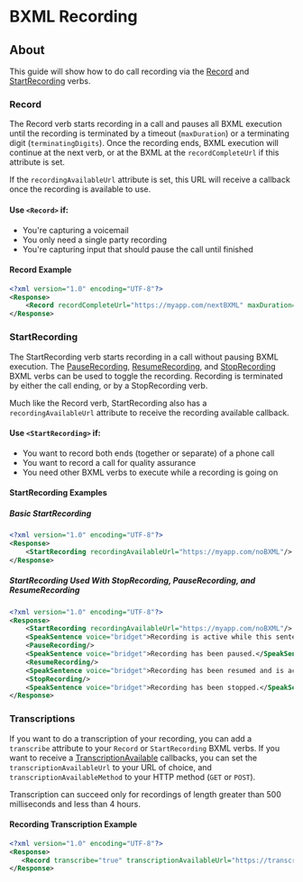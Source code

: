 # BXML Recording

## About

This guide will show how to do call recording via the [Record](../bxml/verbs/record.md) and [StartRecording](../bxml/verbs/startRecording.md) verbs.

### Record

The Record verb starts recording in a call and pauses all BXML execution until the recording is terminated by a timeout (`maxDuration`) or a terminating digit (`terminatingDigits`). Once the recording ends, BXML execution will continue at the next verb, or at the BXML at the `recordCompleteUrl` if this attribute is set.

If the `recordingAvailableUrl` attribute is set, this URL will receive a callback once the recording is available to use.

#### Use `<Record>` if:

* You're capturing a voicemail
* You only need a single party recording
* You're capturing input that should pause the call until finished

#### Record Example

```xml
<?xml version="1.0" encoding="UTF-8"?>
<Response>
    <Record recordCompleteUrl="https://myapp.com/nextBXML" maxDuration="10"/>
</Response>
```

### StartRecording

The StartRecording verb starts recording in a call without pausing BXML execution. The [PauseRecording](../bxml/verbs/pauseRecording.md), [ResumeRecording](../bxml/verbs/resumeRecording.md), and [StopRecording](../bxml/verbs/stopRecording.md) BXML verbs can be used to toggle the recording. Recording is terminated by either the call ending, or by a StopRecording verb.

Much like the Record verb, StartRecording also has a `recordingAvailableUrl` attribute to receive the recording available callback.

#### Use `<StartRecording>` if:

* You want to record both ends (together or separate) of a phone call
* You want to record a call for quality assurance
* You need other BXML verbs to execute while a recording is going on

#### StartRecording Examples

##### Basic StartRecording

```xml
<?xml version="1.0" encoding="UTF-8"?>
<Response>
    <StartRecording recordingAvailableUrl="https://myapp.com/noBXML"/>
</Response>
```

##### StartRecording Used With StopRecording, PauseRecording, and ResumeRecording

```xml
<?xml version="1.0" encoding="UTF-8"?>
<Response>
    <StartRecording recordingAvailableUrl="https://myapp.com/noBXML"/>
    <SpeakSentence voice="bridget">Recording is active while this sentence is being spoken.</SpeakSentence>
    <PauseRecording/>
    <SpeakSentence voice="bridget">Recording has been paused.</SpeakSentence>
    <ResumeRecording/>
    <SpeakSentence voice="bridget">Recording has been resumed and is active while this sentence is being spoken.</SpeakSentence>
    <StopRecording/>
    <SpeakSentence voice="bridget">Recording has been stopped.</SpeakSentence>
</Response>
```

### Transcriptions

If you want to do a transcription of your recording, you can add a `transcribe` attribute to your `Record` or `StartRecording` BXML verbs. If you want to receive a [TranscriptionAvailable](../bxml/callbacks/transcriptionAvailable.md) callbacks, you can set the `transcriptionAvailableUrl` to your URL of choice, and `transcriptionAvailableMethod` to your HTTP method (`GET` or `POST`).

Transcription can succeed only for recordings of length greater than 500 milliseconds and less than 4 hours.

#### Recording Transcription Example

```xml
<?xml version="1.0" encoding="UTF-8"?>
<Response>
   <Record transcribe="true" transcriptionAvailableUrl="https://transcription.url.server/transcribe/" transcriptionAvailableMethod="POST"/>
</Response>
```

<br>
